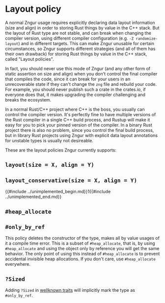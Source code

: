 # Layout policy

A normal Zngur usage requires explicitly declaring data layout information (size and align) in order to storing Rust things
by value in the C++ stack. But the layout of Rust type are not stable, and can break when changing the compiler version, using
different compiler configuration (e.g. `-Z randomize-layout`) and in different targets. This can make Zngur unusable for certain
circumstances, so Zngur supports different strategies (and all of them has their own drawback) for storing Rust things by value
in the C++ stack, called "Layout policies".

In fact, you should never use this mode of Zngur (and any other form of static assertion on size and align) when you don't control
the final compiler that compiles the code, since it can break for your users in an unrecoverable state if they can't change the `zng` file
and rebuild your code. For example, you should never publish such a crate in the crates.io, if everyone does that, it makes upgrading
the compiler challenging and breaks the ecosystem.

In a normal Rust/C++ project where C++ is the boss, you usually can control the compiler version. It's perfectly fine to have multiple
versions of the Rust compiler in a single C++ build process, and Rustup will make it easy for you to pick your pinned version of the
compiler. In a binary Rust project there is also no problem, since you control the final build process, but in library Rust projects
using Zngur with explicit data layout annotations for unstable types is usually not desireable.

These are the layout policies Zngur currently supports:

## `layout(size = X, align = Y)`

## `layout_conservative(size = X, align = Y)`

{{#include ../unimplemented_begin.md}}1{{#include ../unimplemented_end.md}}

## `#heap_allocate`

## `#only_by_ref`

This policy deletes the constructor of the type, makes all by value usages of it a compile time error. This is a subset of `#heap_allocate`, that is,
by using `#heap_allocate` and using the object only by reference you will get the same behavior. The only point of using this instead of `#heap_allocate` is
to prevent accidental invisible heap allocations. If you don't care, use `#heap_allocate` everywhere.

## `?Sized`

Adding `?Sized` in [wellknown traits](./wellknown_traits.html) will implicitly mark the type as `#only_by_ref`.
